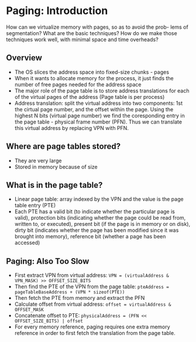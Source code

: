 # Paging: Introduction

How can we virtualize memory with pages, so as to avoid the prob-
lems of segmentation? What are the basic techniques? How do we make
those techniques work well, with minimal space and time overheads?

## Overview

- The OS slices the address space into fixed-size chunks - pages
- When it wants to allocate memory for the process, it just finds the number
  of free pages needed for the address space
- The major role of the page table is to store address translations for each of the
  virtual pages of the address (Page table is per process)
- Address translation: split the virtual address into two components: 1st the cirtual page number,
  and the offset within the page. Using the highest N bits (virtual page number) we find the
  coresponding entry in the page table - physical frame number (PFN). Thus we can translate this
  virtual address by replacing VPN with PFN.

## Where are page tables stored?

- They are very large
- Stored in memory because of size

## What is in the page table?

- Linear page table: array indexed by the VPN and the value is the page table entry (PTE)
- Each PTE has a valid bit (to indicate whether the particular page is valid), protection bits
  (indicating whether the page could be read from, written to, or executed), present bit (if the page
  is in memory or on disk), dirty bit (indicates whether the page has been modified since it was brought into memory),
  reference bit (whether a page has been accessed)

## Paging: Also Too Slow

- First extract VPN from virtual address: `VPN = (virtualAddress & VPN_MASK) >> OFFSET_SIZE_BITS`
- Then find the PTE of the VPN from the page table: `pteAddress = pageTableBaseAddress + (VPN * sizeof(PTE))`
- Then fetch the PTE from memory and extract the PFN
- Calculate offset from virtual address: `offset = virtualAddress & OFFSET_MASK`
- Concatenate offset to PTE: `physicalAddress = (PFN << OFFSET_SIZE_BITS) | offset`
- For every memory reference, paging requires one extra memory reference in order to first fetch the translation
  from the page table.
